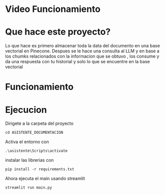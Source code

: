 # Video Funcionamiento

# Que hace este proyecto?
Lo que hace es primero almacenar toda la data del documento en una base vectorial en Pinecone.
Despues se le hace una consulta al LLM y en base a los chumks relacionados con la informacion que se obtuvo , los consume y da una respuesta con tu historial y solo lo que se encuentre en la base vectorial

# Funcionamiento

# Ejecucion
Dirigete a la carpeta del proyecto
```
cd ASISTENTE_DOCUMENTACION
``` 

Activa el entorno con
```
.\asistente\Scripts\activate
``` 

instalar las librerias con
```
pip install -r requirements.txt
``` 
Ahora ejecuta el main usando streamlit
```
streamlit run main.py
``` 



